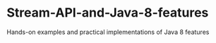# Stream-API-and-Java-8-features
Hands-on examples and practical implementations of Java 8 features

